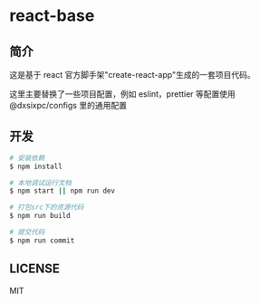 # react-base

## 简介

这是基于 react 官方脚手架"create-react-app"生成的一套项目代码。

这里主要替换了一些项目配置，例如 eslint，prettier 等配置使用@dxsixpc/configs 里的通用配置

## 开发

```bash
# 安装依赖
$ npm install

# 本地调试运行文档
$ npm start || npm run dev

# 打包src下的资源代码
$ npm run build

# 提交代码
$ npm run commit
```

## LICENSE

MIT
